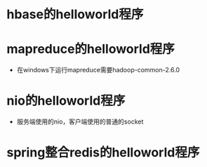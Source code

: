 # hbase的helloworld程序
# mapreduce的helloworld程序
- 在windows下运行mapreduce需要hadoop-common-2.6.0
# nio的helloworld程序
- 服务端使用的nio，客户端使用的普通的socket
# spring整合redis的helloworld程序
